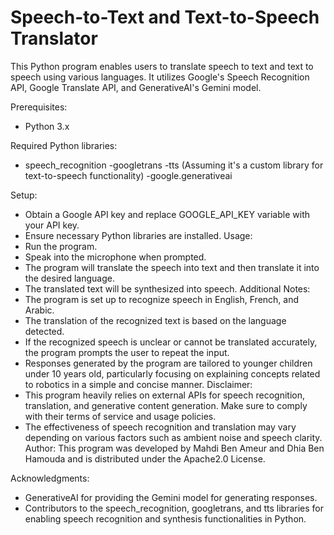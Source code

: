 # Speech-to-Text and Text-to-Speech Translator
This Python program enables users to translate speech to text and text to speech using various languages. It utilizes Google's Speech Recognition API, Google Translate API, and GenerativeAI's Gemini model.

Prerequisites:
- Python 3.x

Required Python libraries:
- speech_recognition
-googletrans
-tts (Assuming it's a custom library for text-to-speech functionality)
-google.generativeai

Setup:
- Obtain a Google API key and replace GOOGLE_API_KEY variable with your API key.
- Ensure necessary Python libraries are installed.
Usage:
- Run the program.
- Speak into the microphone when prompted.
- The program will translate the speech into text and then translate it into the desired language.
- The translated text will be synthesized into speech.
Additional Notes:
- The program is set up to recognize speech in English, French, and Arabic.
- The translation of the recognized text is based on the language detected.
- If the recognized speech is unclear or cannot be translated accurately, the program prompts the user to repeat the input.
- Responses generated by the program are tailored to younger children under 10 years old, particularly focusing on explaining concepts related to robotics in a simple and concise manner.
Disclaimer:
- This program heavily relies on external APIs for speech recognition, translation, and generative content generation. Make sure to comply with their terms of service and usage policies.
- The effectiveness of speech recognition and translation may vary depending on various factors such as ambient noise and speech clarity.
Author:
This program was developed by Mahdi Ben Ameur and Dhia Ben Hamouda and is distributed under the Apache2.0 License.

Acknowledgments:
- GenerativeAI for providing the Gemini model for generating responses.
- Contributors to the speech_recognition, googletrans, and tts libraries for enabling speech recognition and synthesis functionalities in Python.
